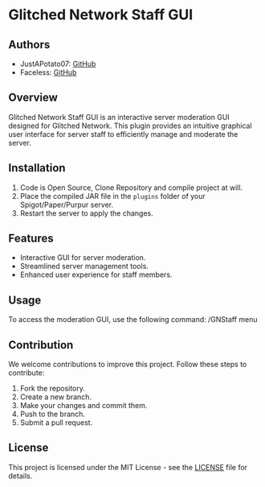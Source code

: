 # Glitched Network Staff GUI

## Authors
- JustAPotato07: [GitHub](https://github.com/JustAPotato06)
- Faceless: [GitHub](https://github.com/TheRealFaceless)

## Overview

Glitched Network Staff GUI is an interactive server moderation GUI designed for Glitched Network. This plugin provides an intuitive graphical user interface for server staff to efficiently manage and moderate the server.

## Installation

1. Code is Open Source, Clone Repository and compile project at will.
2. Place the compiled JAR file in the `plugins` folder of your Spigot/Paper/Purpur server.
3. Restart the server to apply the changes.

## Features

- Interactive GUI for server moderation.
- Streamlined server management tools.
- Enhanced user experience for staff members.

## Usage

To access the moderation GUI, use the following command:
/GNStaff menu

## Contribution

We welcome contributions to improve this project. Follow these steps to contribute:
1. Fork the repository.
2. Create a new branch.
3. Make your changes and commit them.
4. Push to the branch.
5. Submit a pull request.

## License
This project is licensed under the MIT License - see the [LICENSE](https://github.com/git/git-scm.com/blob/main/MIT-LICENSE.txt) file for details.
